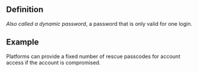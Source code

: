## Definition
*Also called a dynamic password*, a password that is only valid for one login.
## Example
Platforms can provide a fixed number of rescue passcodes for account access if the account is compromised. 